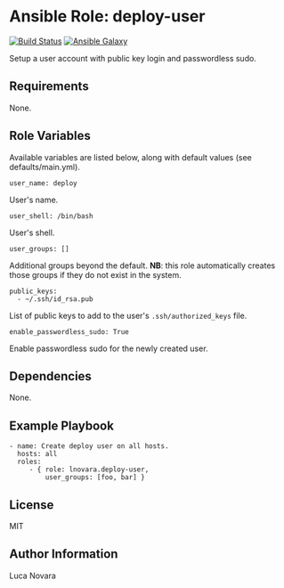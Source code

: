 Ansible Role: deploy-user
=========================

[![Build Status](https://travis-ci.org/lnovara/ansible-deploy-user.svg?branch=master)](https://travis-ci.org/lnovara/ansible-deploy-user)
[![Ansible Galaxy](https://img.shields.io/ansible/role/20234.svg)](https://galaxy.ansible.com/lnovara/deploy-user)

Setup a user account with public key login and passwordless sudo.

Requirements
------------

None.

Role Variables
--------------

Available variables are listed below, along with default values (see
defaults/main.yml).

    user_name: deploy

User's name.

    user_shell: /bin/bash

User's shell.

    user_groups: []

Additional groups beyond the default. **NB**: this role automatically creates
those groups if they do not exist in the system.

    public_keys:
      - ~/.ssh/id_rsa.pub

List of public keys to add to the user's `.ssh/authorized_keys` file.

    enable_passwordless_sudo: True

Enable passwordless sudo for the newly created user.

Dependencies
------------

None.

Example Playbook
----------------

    - name: Create deploy user on all hosts.
      hosts: all
      roles:
         - { role: lnovara.deploy-user,
             user_groups: [foo, bar] }

License
-------

MIT

Author Information
------------------

Luca Novara
